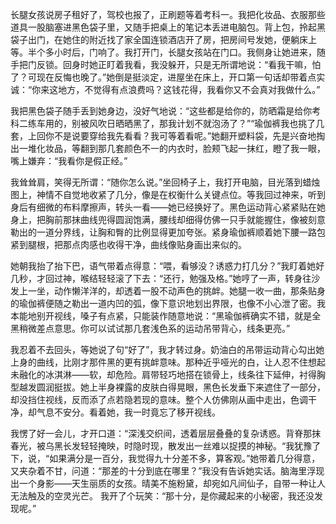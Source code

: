 长腿女孩说房子租好了，驾校也报了，正刷题等着考科一。我把化妆品、衣服那些道具一股脑塞进黑色袋子里，又随手把桌上的笔记本丢进电脑包。背上包，拎起黑袋子出门，在她住的附近找了家全国连锁酒店开了房，把房间号发她，便躺床上等。半个多小时后，门响了。我打开门，长腿女孩站在门口。我侧身让她进来，随手把门反锁。回身时她正盯着我看，我没躲开，只是无所谓地说：“看我干嘛，怕了？可现在反悔也晚了。”她倒是挺淡定，进屋坐在床上，开口第一句话却带着点实诚：“你来这地方，不觉得有点浪费吗？这钱花得，我看你又不会真对我做什么。”

我把黑色袋子随手丢到她身边，没好气地说：“这些都是给你的，防晒霜是给你考科二练车用的，别被风吹日晒晒黑了，那我计划不就泡汤了？”“瑜伽裤我也挑了几套，上回你不是说要穿给我先看看？我可等着看呢。”她翻开塑料袋，先是兴奋地掏出一堆化妆品，等翻到那几套颜色不一的内衣时，脸颊飞起一抹红，瞪了我一眼，嘴上嫌弃：“我看你是假正经。”

我耸耸肩，笑得无所谓：“随你怎么说。”坐回椅子上，我打开电脑，目光落到蜡烛图上，神情不自觉地收紧了几分，像是在权衡什么关键点位。等我回过神来，听到身后有细微的布料摩擦声，转头一看——她已经换好了。黑色运动背心紧紧贴在她身上，把胸前那抹曲线兜得圆润饱满，腰线却细得仿佛一只手就能握住，像被刻意勒出的一道分界线，让胸和臀的比例显得更加夸张。紧身瑜伽裤顺着她下腰一路包紧到腿根，把那点肉感也收得干净，曲线像贴身画出来似的。

她朝我抬了抬下巴，语气带着点得意：“喂，看够没？诱惑力打几分？”我盯着她好几秒，才回过神，喉结轻轻滚了下去：“还行，勉强及格。”她哼了一声，转身往沙发上一坐，动作懒洋洋的，却透着一股不动声色的挑衅。她腿一收一曲，那条贴身的瑜伽裤便随之勒出一道内凹的弧，像下意识地划出界限，也像不小心泄了密。我本能地别开视线，嗓子有点紧，只能装作随意地说：“黑瑜伽裤确实不错，就是全黑稍微差点意思。你可以试试那几套浅色系的运动吊带背心，线条更亮。”

我忍着不去回头，等她说了句“好了”，我才转过身。奶油白的吊带运动背心勾出她上身的曲线，比刚才那件黑的更有挑衅意味。那种近乎哑光的白，让人忍不住想起未融化的冰淇淋——软，却危险。肩带轻巧地搭在锁骨上，线条往下延伸，衬得胸型越发圆润挺拔。她上半身裸露的皮肤白得晃眼，黑色长发垂下来遮住了一部分，却没挡住视线，反而添了点若隐若现的意味。整个人仿佛刚从画中走出，色调干净，却气息不安分。看着她，我一时竟忘了移开视线。

我愣了好一会儿，才开口道：“深浅交织间，透着层层叠叠的复杂诱惑。背脊那抹春光，被乌黑长发轻轻掩映，时隐时现，散发出一丝难以捉摸的神秘。“我犹豫了下，说，“如果满分是一百分，我觉得九十分差不多，算客观。”她带着几分得意，又夹杂着不甘，问道：“那差的十分到底在哪里？”我没有告诉她实话。脑海里浮现出一个身影——天生丽质的女孩。晴美不施粉黛，却宛如凡间仙子，自带一种让人无法触及的空灵光芒。 我开了个玩笑：“那十分，是你藏起来的小秘密，我还没发现呢。”


